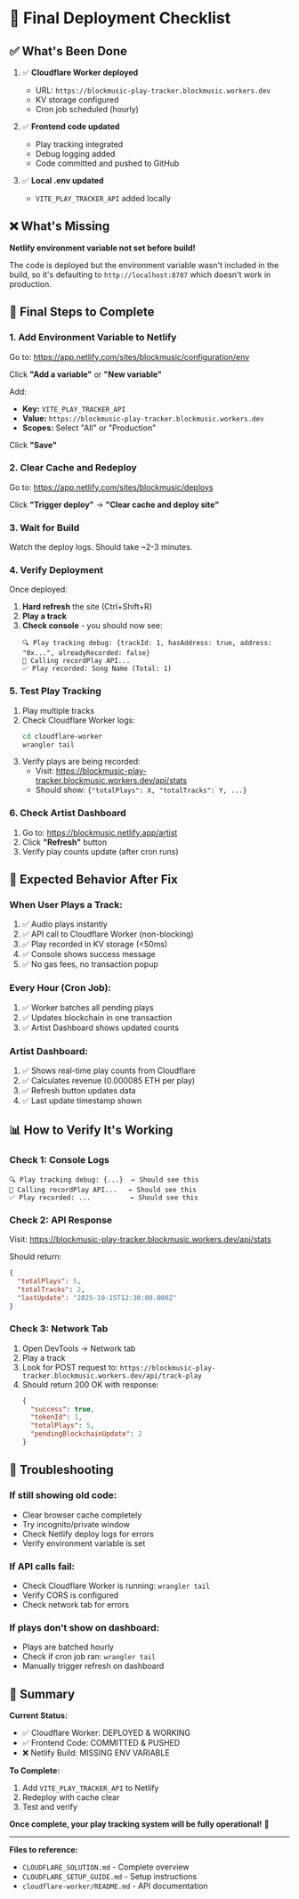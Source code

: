 # 🚀 Final Deployment Checklist

## ✅ What's Been Done

1. ✅ **Cloudflare Worker deployed**
   - URL: `https://blockmusic-play-tracker.blockmusic.workers.dev`
   - KV storage configured
   - Cron job scheduled (hourly)

2. ✅ **Frontend code updated**
   - Play tracking integrated
   - Debug logging added
   - Code committed and pushed to GitHub

3. ✅ **Local .env updated**
   - `VITE_PLAY_TRACKER_API` added locally

## ❌ What's Missing

**Netlify environment variable not set before build!**

The code is deployed but the environment variable wasn't included in the build, so it's defaulting to `http://localhost:8787` which doesn't work in production.

## 🔧 Final Steps to Complete

### 1. Add Environment Variable to Netlify

Go to: https://app.netlify.com/sites/blockmusic/configuration/env

Click **"Add a variable"** or **"New variable"**

Add:
- **Key:** `VITE_PLAY_TRACKER_API`
- **Value:** `https://blockmusic-play-tracker.blockmusic.workers.dev`
- **Scopes:** Select "All" or "Production"

Click **"Save"**

### 2. Clear Cache and Redeploy

Go to: https://app.netlify.com/sites/blockmusic/deploys

Click **"Trigger deploy"** → **"Clear cache and deploy site"**

### 3. Wait for Build

Watch the deploy logs. Should take ~2-3 minutes.

### 4. Verify Deployment

Once deployed:

1. **Hard refresh** the site (Ctrl+Shift+R)
2. **Play a track**
3. **Check console** - you should now see:
   ```
   🔍 Play tracking debug: {trackId: 1, hasAddress: true, address: "0x...", alreadyRecorded: false}
   📡 Calling recordPlay API...
   ✅ Play recorded: Song Name (Total: 1)
   ```

### 5. Test Play Tracking

1. Play multiple tracks
2. Check Cloudflare Worker logs:
   ```bash
   cd cloudflare-worker
   wrangler tail
   ```
3. Verify plays are being recorded:
   - Visit: https://blockmusic-play-tracker.blockmusic.workers.dev/api/stats
   - Should show: `{"totalPlays": X, "totalTracks": Y, ...}`

### 6. Check Artist Dashboard

1. Go to: https://blockmusic.netlify.app/artist
2. Click **"Refresh"** button
3. Verify play counts update (after cron runs)

## 🎯 Expected Behavior After Fix

### When User Plays a Track:
1. ✅ Audio plays instantly
2. ✅ API call to Cloudflare Worker (non-blocking)
3. ✅ Play recorded in KV storage (<50ms)
4. ✅ Console shows success message
5. ✅ No gas fees, no transaction popup

### Every Hour (Cron Job):
1. ✅ Worker batches all pending plays
2. ✅ Updates blockchain in one transaction
3. ✅ Artist Dashboard shows updated counts

### Artist Dashboard:
1. ✅ Shows real-time play counts from Cloudflare
2. ✅ Calculates revenue (0.000085 ETH per play)
3. ✅ Refresh button updates data
4. ✅ Last update timestamp shown

## 📊 How to Verify It's Working

### Check 1: Console Logs
```
🔍 Play tracking debug: {...}  ← Should see this
📡 Calling recordPlay API...   ← Should see this
✅ Play recorded: ...          ← Should see this
```

### Check 2: API Response
Visit: https://blockmusic-play-tracker.blockmusic.workers.dev/api/stats

Should return:
```json
{
  "totalPlays": 5,
  "totalTracks": 2,
  "lastUpdate": "2025-10-15T12:30:00.000Z"
}
```

### Check 3: Network Tab
1. Open DevTools → Network tab
2. Play a track
3. Look for POST request to:
   `https://blockmusic-play-tracker.blockmusic.workers.dev/api/track-play`
4. Should return 200 OK with response:
   ```json
   {
     "success": true,
     "tokenId": 1,
     "totalPlays": 5,
     "pendingBlockchainUpdate": 2
   }
   ```

## 🐛 Troubleshooting

### If still showing old code:
- Clear browser cache completely
- Try incognito/private window
- Check Netlify deploy logs for errors
- Verify environment variable is set

### If API calls fail:
- Check Cloudflare Worker is running: `wrangler tail`
- Verify CORS is configured
- Check network tab for errors

### If plays don't show on dashboard:
- Plays are batched hourly
- Check if cron job ran: `wrangler tail`
- Manually trigger refresh on dashboard

## 📝 Summary

**Current Status:**
- ✅ Cloudflare Worker: DEPLOYED & WORKING
- ✅ Frontend Code: COMMITTED & PUSHED
- ❌ Netlify Build: MISSING ENV VARIABLE

**To Complete:**
1. Add `VITE_PLAY_TRACKER_API` to Netlify
2. Redeploy with cache clear
3. Test and verify

**Once complete, your play tracking system will be fully operational!** 🎉

---

**Files to reference:**
- `CLOUDFLARE_SOLUTION.md` - Complete overview
- `CLOUDFLARE_SETUP_GUIDE.md` - Setup instructions
- `cloudflare-worker/README.md` - API documentation
